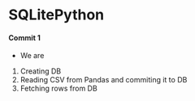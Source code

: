 # SQLitePython

#### Commit 1
- We are
1. Creating DB
2. Reading CSV from Pandas and commiting it to DB
3. Fetching rows from DB
